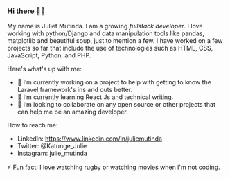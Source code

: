 ### Hi there 👋👋


My name is Juliet Mutinda. I am a growing _fullstack developer_. I love working with python/Django and data manipulation tools like pandas, matplotlib and beautiful soup, just to mention a few. I have worked on a few projects so far that include the use of technologies such as HTML, CSS, JavaScript, Python, and PHP.


Here's what's up with me:

- 🔭 I’m currently working on a project to help with getting to know the Laravel framework's ins and outs better.
- 🌱 I’m currently learning React Js and technical writing.
- 👯 I’m looking to collaborate on any open source or other projects that can help me be an amazing developer.
<!-- - 🤔 I’m looking for help with ... -->


How to reach me: 
- LinkedIn: https://www.linkedin.com/in/juliemutinda
- Twitter: @Katunge_Julie
- Instagram: julie_mutinda


<!-- - 😄 Pronouns: ... -->
⚡ Fun fact: I love watching rugby or watching movies when i'm not coding.
